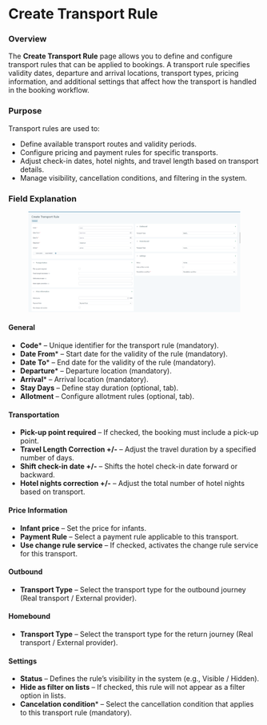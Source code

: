 # Create Transport Rule

### Overview

The **Create Transport Rule** page allows you to define and configure transport rules that can be applied to bookings. A transport rule specifies validity dates, departure and arrival locations, transport types, pricing information, and additional settings that affect how the transport is handled in the booking workflow.

### Purpose

Transport rules are used to:

* Define available transport routes and validity periods.
* Configure pricing and payment rules for specific transports.
* Adjust check-in dates, hotel nights, and travel length based on transport details.
* Manage visibility, cancellation conditions, and filtering in the system.

### Field Explanation

<figure><img src="../.gitbook/assets/image (3) (1) (1) (1) (1).png" alt=""><figcaption></figcaption></figure>

#### General

* **Code**\* – Unique identifier for the transport rule (mandatory).
* **Date From**\* – Start date for the validity of the rule (mandatory).
* **Date To**\* – End date for the validity of the rule (mandatory).
* **Departure**\* – Departure location (mandatory).
* **Arrival**\* – Arrival location (mandatory).
* **Stay Days** – Define stay duration (optional, tab).
* **Allotment** – Configure allotment rules (optional, tab).

#### Transportation

* **Pick-up point required** – If checked, the booking must include a pick-up point.
* **Travel Length Correction +/-** – Adjust the travel duration by a specified number of days.
* **Shift check-in date +/-** – Shifts the hotel check-in date forward or backward.
* **Hotel nights correction +/-** – Adjust the total number of hotel nights based on transport.

#### Price Information

* **Infant price** – Set the price for infants.
* **Payment Rule** – Select a payment rule applicable to this transport.
* **Use change rule service** – If checked, activates the change rule service for this transport.

#### Outbound

* **Transport Type** – Select the transport type for the outbound journey (Real transport / External provider).

#### Homebound

* **Transport Type** – Select the transport type for the return journey (Real transport / External provider).

#### Settings

* **Status** – Defines the rule’s visibility in the system (e.g., Visible / Hidden).
* **Hide as filter on lists** – If checked, this rule will not appear as a filter option in lists.
* **Cancelation condition**\* – Select the cancellation condition that applies to this transport rule (mandatory).
